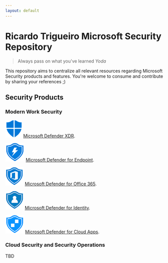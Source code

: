 ```yaml
---
layout: default
---
```


# Ricardo Trigueiro Microsoft Security Repository

> Always pass on what you've learned
> _Yoda_ 

This repository aims to centralize all relevant resources regarding Microsoft Security products and features.
You're welcome to consume and contribute by sharing your references ;)

## Security Products

### Modern Work Security

![XDR](./assets/icons/iconXDR.png) [Microsoft Defender XDR](./pXDR/page.html).

![MDE](./assets/icons/iconMDE.png) [Microsoft Defender for Endpoint](./pMDE/readme.md).

![MDO](./assets/icons/iconMDO.png) [Microsoft Defender for Office 365](./pMDO/readme.md).

![MDI](./assets/icons/iconMDI.png) [Microsoft Defender for Identity](./pMDI/readme.md).

![MDCA](./assets/icons/iconMDCA.png) [Microsoft Defender for Cloud Apps](./pMDCA/readme.md).


### Cloud Security and Security Operations

TBD
